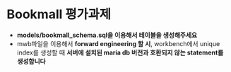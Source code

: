 # Bookmall 평가과제

- **models/bookmall_schema.sql을 이용해서 테이블을 생성해주세요**
- mwb파일을 이용해서 **forward engineering 할 시**, workbench에서 unique index를 생성할 때 **서버에 설치된 maria db 버전과 호환되지 않는 statement를 생성합니다**

